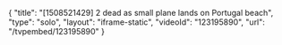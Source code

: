 {
    "title": "[1508521429] 2 dead as small plane lands on Portugal beach",
    "type": "solo",
    "layout": "iframe-static",
    "videoId": "123195890",
    "url": "\/tvpembed\/123195890"
}